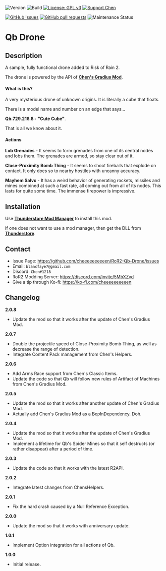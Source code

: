 ![Version](https://img.shields.io/badge/Version-2.0.8-orange)
![Build](https://github.com/cheeeeeeeeeen/RoR2-Qb-Drone/workflows/Build/badge.svg)
[![License: GPL v3](https://img.shields.io/badge/License-GPLv3-blue.svg)](https://www.gnu.org/licenses/gpl-3.0)
[![Support Chen](https://img.shields.io/badge/Support-Chen-ff69b4)](https://ko-fi.com/cheeeeeeeeeen)

[![GitHub issues](https://img.shields.io/github/issues/cheeeeeeeeeen/RoR2-Qb-Drone)](https://github.com/cheeeeeeeeeen/RoR2-Qb-Drone/issues)
[![GitHub pull requests](https://img.shields.io/github/issues-pr/cheeeeeeeeeen/RoR2-Qb-Drone)](https://github.com/cheeeeeeeeeen/RoR2-Qb-Drone/pulls)
![Maintenance Status](https://img.shields.io/badge/Maintainance-Active-brightgreen)

# **Qb** Drone

## Description

A sample, fully functional drone added to Risk of Rain 2.

The drone is powered by the API of **[Chen's Gradius Mod](https://github.com/cheeeeeeeeeen/RoR2-ChensGradiusMod)**.

#### What is this?

A very mysterious drone of unknown origins. It is literally a cube that floats.

There is a model name and number on an edge that says...

**Qb.729.216.8 - "Cute Cube"**.

That is all we know about it.

#### Actions

**Lob Grenades** - It seems to form grenades from one of its central nodes and lobs them. The grenades are armed, so stay clear out of it.

**Close-Proximity Bomb Thing** - It seems to shoot fireballs that explode on contact. It only does so to nearby hostiles with uncanny accuracy.

**Mayhem Salvo** - It has a weird behavior of generating rockets, missiles and mines combined at such a fast rate, all coming out from all of its nodes. This lasts for quite some time. The immense firepower is impressive.

## Installation

Use **[Thunderstore Mod Manager](https://www.overwolf.com/app/Thunderstore-Thunderstore_Mod_Manager)** to install this mod.

If one does not want to use a mod manager, then get the DLL from **[Thunderstore](https://thunderstore.io/package/Chen/Qb/)**.

## Contact
- Issue Page: https://github.com/cheeeeeeeeeen/RoR2-Qb-Drone/issues
- Email: `blancfaye7@gmail.com`
- Discord: `Chen#1218`
- RoR2 Modding Server: https://discord.com/invite/5MbXZvd
- Give a tip through Ko-fi: https://ko-fi.com/cheeeeeeeeeen

## Changelog

**2.0.8**
- Update the mod so that it works after the update of Chen's Gradius Mod.

**2.0.7**
- Double the projectile speed of Close-Proximity Bomb Thing, as well as decrease the range of detection.
- Integrate Content Pack management from Chen's Helpers.

**2.0.6**
- Add Arms Race support from Chen's Classic Items.
- Update the code so that Qb will follow new rules of Artifact of Machines from Chen's Gradius Mod.

**2.0.5**
- Update the mod so that it works after another update of Chen's Gradius Mod.
- Actually add Chen's Gradius Mod as a BepInDependency. Doh.

**2.0.4**
- Update the mod so that it works after the update of Chen's Gradius Mod.
- Implement a lifetime for Qb's Spider Mines so that it self destructs (or rather disappear) after a period of time.

**2.0.3**
- Update the code so that it works with the latest R2API.

**2.0.2**
- Integrate latest changes from ChensHelpers.

**2.0.1**
- Fix the hard crash caused by a Null Reference Exception.

**2.0.0**
- Update the mod so that it works with anniversary update.

**1.0.1**
- Implement Option integration for all actions of Qb.

**1.0.0**
- Initial release.